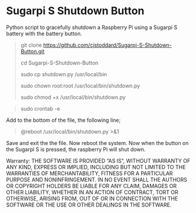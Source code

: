 # Sugarpi S Shutdown Button
Python script to gracefully shutdown a Raspberry Pi using a Sugarpi S battery with the battery button.

> git clone https://github.com/cjstoddard/Sugarpi-S-Shutdown-Button.git
> 
> cd Sugarpi-S-Shutdown-Button
> 
> sudo cp shutdown.py /usr/local/bin
> 
> sudo chown root:root /usr/local/bin/shutdown.py
> 
> sudo chmod +x /usr/local/bin/shutdown.py

> sudo crontab -e
> 

Add to the bottom of the file, the following line;

> @reboot /usr/local/bin/shutdown.py >&1
> 

Save and exit the the file. Now reboot the system. Now when the button on the Sugarpi S is pressed, the raspberry Pi will shut down.

Warranty:
THE SOFTWARE IS PROVIDED “AS IS”, WITHOUT WARRANTY OF ANY KIND, EXPRESS OR IMPLIED, INCLUDING BUT NOT LIMITED TO THE WARRANTIES OF MERCHANTABILITY, FITNESS FOR A PARTICULAR PURPOSE AND NONINFRINGEMENT. IN NO EVENT SHALL THE AUTHORS OR COPYRIGHT HOLDERS BE LIABLE FOR ANY CLAIM, DAMAGES OR OTHER LIABILITY, WHETHER IN AN ACTION OF CONTRACT, TORT OR OTHERWISE, ARISING FROM, OUT OF OR IN CONNECTION WITH THE SOFTWARE OR THE USE OR OTHER DEALINGS IN THE SOFTWARE.
